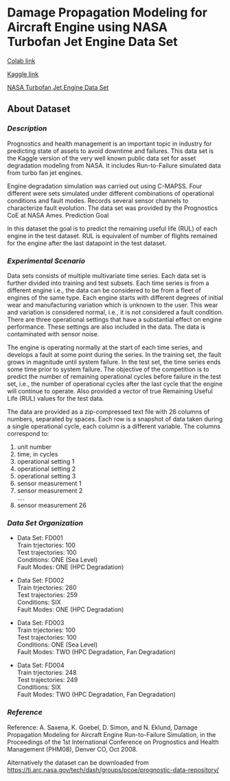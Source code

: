 # Damage Propagation Modeling for Aircraft Engine using NASA Turbofan Jet Engine Data Set

[Colab link](https://colab.research.google.com/drive/12FUmEwymqgzdM2jeV-AnM5zD6M4fTl8L?usp=sharing)

[Kaggle link](https://www.kaggle.com/code/vinayak123tyagi/damage-propagation-modeling-for-aircraft-engine)

[NASA Turbofan Jet Engine Data Set](https://www.kaggle.com/datasets/behrad3d/nasa-cmaps)

## About Dataset

### ***Description***

Prognostics and health management is an important topic in industry for predicting state of assets to avoid downtime and failures. This data set is the Kaggle version of the very well known public data set for asset degradation modeling from NASA. It includes Run-to-Failure simulated data from turbo fan jet engines.

Engine degradation simulation was carried out using C-MAPSS. Four different were sets simulated under different combinations of operational conditions and fault modes. Records several sensor channels to characterize fault evolution. The data set was provided by the Prognostics CoE at NASA Ames.
Prediction Goal

In this dataset the goal is to predict the remaining useful life (RUL) of each engine in the test dataset. RUL is equivalent of number of flights remained for the engine after the last datapoint in the test dataset.

### ***Experimental Scenario***

Data sets consists of multiple multivariate time series. Each data set is further divided into training and test subsets. Each time series is from a different engine i.e., the data can be considered to be from a fleet of engines of the same type. Each engine starts with different degrees of initial wear and manufacturing variation which is unknown to the user. This wear and variation is considered normal, i.e., it is not considered a fault condition. There are three operational settings that have a substantial effect on engine performance. These settings are also included in the data. The data is contaminated with sensor noise.

The engine is operating normally at the start of each time series, and develops a fault at some point during the series. In the training set, the fault grows in magnitude until system failure. In the test set, the time series ends some time prior to system failure. The objective of the competition is to predict the number of remaining operational cycles before failure in the test set, i.e., the number of operational cycles after the last cycle that the engine will continue to operate. Also provided a vector of true Remaining Useful Life (RUL) values for the test data.

The data are provided as a zip-compressed text file with 26 columns of numbers, separated by spaces. Each row is a snapshot of data taken during a single operational cycle, each column is a different variable. The columns correspond to:

1) unit number
2) time, in cycles
3) operational setting 1
4) operational setting 2
5) operational setting 3
6) sensor measurement 1
7) sensor measurement 2 <br>
....
26) sensor measurement 26

### ***Data Set Organization***

- Data Set: FD001 <br>
Train trjectories: 100 <br>
Test trajectories: 100 <br>
Conditions: ONE (Sea Level) <br>
Fault Modes: ONE (HPC Degradation) <br>

- Data Set: FD002 <br>
Train trjectories: 260 <br>
Test trajectories: 259 <br>
Conditions: SIX <br>
Fault Modes: ONE (HPC Degradation) <br>

- Data Set: FD003 <br>
Train trjectories: 100 <br>
Test trajectories: 100 <br>
Conditions: ONE (Sea Level) <br>
Fault Modes: TWO (HPC Degradation, Fan Degradation) <br>

- Data Set: FD004 <br>
Train trjectories: 248 <br>
Test trajectories: 249 <br>
Conditions: SIX <br>
Fault Modes: TWO (HPC Degradation, Fan Degradation) <br>

### ***Reference***

Reference: A. Saxena, K. Goebel, D. Simon, and N. Eklund, Damage Propagation Modeling for Aircraft Engine Run-to-Failure Simulation, in the Proceedings of the 1st International Conference on Prognostics and Health Management (PHM08), Denver CO, Oct 2008.

Alternatively the dataset can be downloaded from https://ti.arc.nasa.gov/tech/dash/groups/pcoe/prognostic-data-repository/
